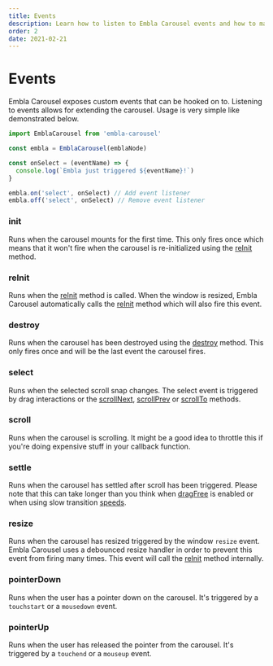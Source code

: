 ```yaml
---
title: Events
description: Learn how to listen to Embla Carousel events and how to make use of them.
order: 2
date: 2021-02-21
---
```


# Events

Embla Carousel exposes custom events that can be hooked on to. Listening to events allows for extending the carousel. Usage is very simple like demonstrated below.

```js
import EmblaCarousel from 'embla-carousel'

const embla = EmblaCarousel(emblaNode)

const onSelect = (eventName) => {
  console.log(`Embla just triggered ${eventName}!`)
}

embla.on('select', onSelect) // Add event listener
embla.off('select', onSelect) // Remove event listener
```

### init

Runs when the carousel mounts for the first time. This only fires once which means that it won't fire when the carousel is re-initialized using the [reInit](/api/methods/#reinit) method.

### reInit

Runs when the [reInit](/api/methods/#reinit) method is called. When the window is resized, Embla Carousel automatically calls the [reInit](/api/methods/#reinit) method which will also fire this event.

### destroy

Runs when the carousel has been destroyed using the [destroy](/api/methods/#destroy) method. This only fires once and will be the last event the carousel fires.

### select

Runs when the selected scroll snap changes. The select event is triggered by drag interactions or the [scrollNext](/api/methods/#scrollnext), [scrollPrev](/api/methods/#scrollPrev) or [scrollTo](/api/methods/#scrollto) methods.

### scroll

Runs when the carousel is scrolling. It might be a good idea to throttle this if you're doing expensive stuff in your callback function.

### settle

Runs when the carousel has settled after scroll has been triggered. Please note that this can take longer than you think when [dragFree](/api/options/#dragfree) is enabled or when using slow transition [speeds](/api/options/#speed).

### resize

Runs when the carousel has resized triggered by the window `resize` event. Embla Carousel uses a debounced resize handler in order to prevent this event from firing many times. This event will call the [reInit](/api/methods/#reinit) method internally.

### pointerDown

Runs when the user has a pointer down on the carousel. It's triggered by a `touchstart` or a `mousedown` event.

### pointerUp

Runs when the user has released the pointer from the carousel. It's triggered by a `touchend` or a `mouseup` event.
